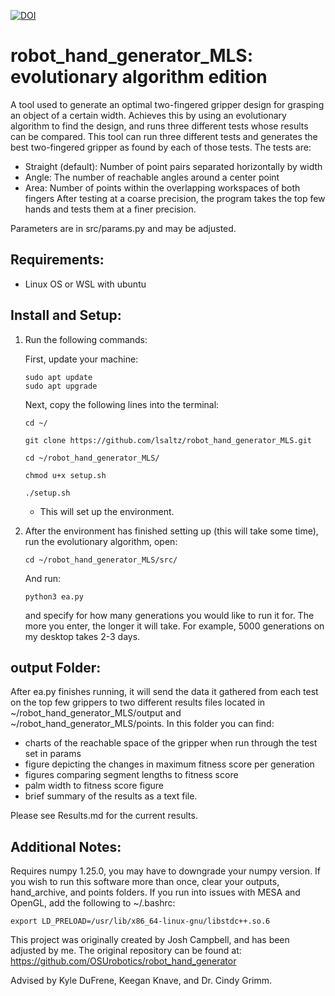 [![DOI](https://zenodo.org/badge/449414021.svg)](https://zenodo.org/badge/latestdoi/449414021)
# robot_hand_generator_MLS: evolutionary algorithm edition
A tool used to generate an optimal two-fingered gripper design for grasping an object of a certain width. Achieves this by using an evolutionary algorithm to find the design, and runs three different tests whose results can be compared.
This tool can run three different tests and generates the best two-fingered gripper as found by each of those tests. The tests are:
- Straight (default): Number of point pairs separated horizontally by width
- Angle: The number of reachable angles around a center point
- Area: Number of points within the overlapping workspaces of both fingers
After testing at a coarse precision, the program takes the top few hands and tests them at a finer precision.

Parameters are in src/params.py and may be adjusted. 
  
## Requirements:
- Linux OS or WSL with ubuntu

## Install and Setup:

1. Run the following commands:

    First, update your machine:
    
    ```console
    sudo apt update
    sudo apt upgrade
    ```
    Next, copy the following lines into the terminal:
    ```
    cd ~/
    ```
    ```
    git clone https://github.com/lsaltz/robot_hand_generator_MLS.git
    ```
    ```
    cd ~/robot_hand_generator_MLS/
    ```
    ```
    chmod u+x setup.sh
    ```
    ```
    ./setup.sh
    ```

    * This will set up the environment.
    
2. After the environment has finished setting up (this will take some time), run the evolutionary algorithm, open:

    ```console
    cd ~/robot_hand_generator_MLS/src/
    ```
   
   And run:
    
    ```console
    python3 ea.py
    ```
    and specify for how many generations you would like to run it for. The more you enter, the longer it will take. For example, 5000 generations on my desktop takes 2-3 days.
    
   
## output Folder:

After ea.py finishes running, it will send the data it gathered from each test on the top few grippers to two different results files located in ~/robot_hand_generator_MLS/output and ~/robot_hand_generator_MLS/points. In this folder you can find:
- charts of the reachable space of the gripper when run through the test set in params
- figure depicting the changes in maximum fitness score per generation
- figures comparing segment lengths to fitness score
- palm width to fitness score figure
- brief summary of the results as a text file.

Please see Results.md for the current results.

## Additional Notes:
Requires numpy 1.25.0, you may have to downgrade your numpy version.
If you wish to run this software more than once, clear your outputs, hand_archive, and points folders. If you run into issues with MESA and OpenGL, add the following to ~/.bashrc:
```
export LD_PRELOAD=/usr/lib/x86_64-linux-gnu/libstdc++.so.6
```
This project was originally created by Josh Campbell, and has been adjusted by me. The original repository can be found at:
https://github.com/OSUrobotics/robot_hand_generator

Advised by Kyle DuFrene, Keegan Knave, and Dr. Cindy Grimm.
